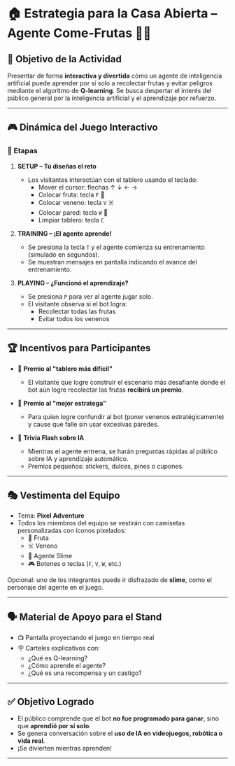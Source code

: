 # 🏠 Estrategia para la Casa Abierta – Agente Come-Frutas 🍓🤖

## 🎯 Objetivo de la Actividad

Presentar de forma **interactiva y divertida** cómo un agente de inteligencia artificial puede aprender por sí solo a recolectar frutas y evitar peligros mediante el algoritmo de **Q-learning**. Se busca despertar el interés del público general por la inteligencia artificial y el aprendizaje por refuerzo.

---

## 🎮 Dinámica del Juego Interactivo

### 🧩 Etapas

1. **SETUP – Tú diseñas el reto**
   - Los visitantes interactúan con el tablero usando el teclado:
     - Mover el cursor: flechas ↑ ↓ ← →
     - Colocar fruta: tecla `F` 🍓
     - Colocar veneno: tecla `V` ☠️
     - Colocar pared: tecla `W` 🧱
     - Limpiar tablero: tecla `C`

2. **TRAINING – ¡El agente aprende!**
   - Se presiona la tecla `T` y el agente comienza su entrenamiento (simulado en segundos).
   - Se muestran mensajes en pantalla indicando el avance del entrenamiento.

3. **PLAYING – ¿Funcionó el aprendizaje?**
   - Se presiona `P` para ver al agente jugar solo.
   - El visitante observa si el bot logra:
     - Recolectar todas las frutas
     - Evitar todos los venenos

---

## 🏆 Incentivos para Participantes

- 🎉 **Premio al "tablero más difícil"**
  - El visitante que logre construir el escenario más desafiante donde el bot aún logre recolectar las frutas **recibirá un premio**.

- 🤔 **Premio al "mejor estratega"**
  - Para quien logre confundir al bot (poner venenos estratégicamente) y cause que falle sin usar excesivas paredes.

- 🧠 **Trivia Flash sobre IA**
  - Mientras el agente entrena, se harán preguntas rápidas al público sobre IA y aprendizaje automático.
  - Premios pequeños: stickers, dulces, pines o cupones.

---

## 🎭 Vestimenta del Equipo

- Tema: **Pixel Adventure**
- Todos los miembros del equipo se vestirán con camisetas personalizadas con íconos pixelados:
  - 🍓 Fruta
  - ☠️ Veneno
  - 🤖 Agente Slime
  - 🎮 Botones o teclas (`F`, `V`, `W`, etc.)

Opcional: uno de los integrantes puede ir disfrazado de **slime**, como el personaje del agente en el juego.

---

## 🗣️ Material de Apoyo para el Stand

- 📺 Pantalla proyectando el juego en tiempo real
- 🪧 Carteles explicativos con:
  - ¿Qué es Q-learning?
  - ¿Cómo aprende el agente?
  - ¿Qué es una recompensa y un castigo?

---

## ✅ Objetivo Logrado

- El público comprende que el bot **no fue programado para ganar**, sino que **aprendió por sí solo**.
- Se genera conversación sobre el **uso de IA en videojuegos, robótica o vida real**.
- ¡Se divierten mientras aprenden!

---
